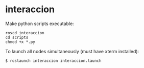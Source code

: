 # interaccion

Make python scripts executable:
```
roscd interaccion
cd scripts
chmod +x *.py
```

To launch all nodes simultaneously (must have xterm installed):
```
$ roslaunch interaccion interaccion.launch
```
